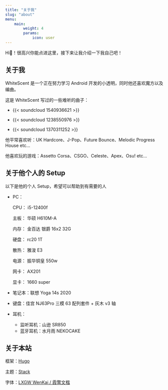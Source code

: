 ```yaml
---
title: "关于我"
slug: "about"
menu:
    main:
        weight: 4
        params: 
            icon: user
---
```


Hi👋！很高兴你能点进这里，接下来让我介绍一下我自己吧！

## 关于我

WhiteScent 是一个正在努力学习 Android 开发的小透明，同时他还喜欢魔方以及编曲。

这是 WhiteScent 写过的一些难听的曲子：

* {{< soundcloud 1540936621 >}}

* {{< soundcloud 1238550976 >}}

* {{< soundcloud 1370311252 >}}

他平常喜欢听：UK Hardcore、J-Pop、Future Bounce、Melodic Progress House etc...

他喜欢玩的游戏：Assetto Corsa、CSGO、Celeste、Apex、Osu! etc...

## 关于他个人的 Setup

以下是他的个人 Setup，希望可以帮助到有需要的人

* PC：

    CPU： i5-12400f

    主板： 华硕 H610M-A

    内存： 金百达 银爵 16x2 32G

    硬盘： rc20 1T

    散热： 雅浚 E3

    电源： 振华铜皇 550w

    网卡： AX201

    显卡： 1660 super


* 笔记本：联想 Yoga 14s 2020

* 键盘：佳宫 NJ63Pro 三模 63 配列套件 + 灰木 v3 轴

* 耳机：
    * 监听耳机：山逊 SR850
    * 蓝牙耳机：水月雨 NEKOCAKE

## 关于本站

框架：[Hugo](https://gohugo.io/)

主题：[Stack](https://stack.jimmycai.com/)

字体：[LXGW WenKai / 霞鹜文楷](https://github.com/lxgw/LxgwWenKai)
